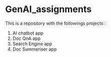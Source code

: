 # GenAI_assignments
This is a repository with the followings projects :
1. AI chatbot app
2. Doc QnA app
3. Search Engine app
4. Doc Summeriser app
